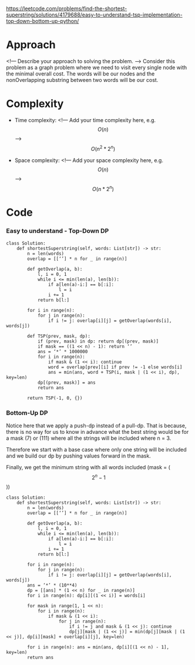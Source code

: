 https://leetcode.com/problems/find-the-shortest-superstring/solutions/4179688/easy-to-understand-tsp-implementation-top-down-bottom-up-python/
# Approach
<!— Describe your approach to solving the problem. —>
Consider this problem as a graph problem where we need to visit every single node with the minimal overall cost. The words will be our nodes and the nonOverlapping substring between two words will be our cost.

# Complexity
- Time complexity:
<!— Add your time complexity here, e.g. $$O(n)$$ —>
$$O(n^2 * 2^n)$$

- Space complexity:
<!— Add your space complexity here, e.g. $$O(n)$$ —>
$$O(n * 2^n)$$

# Code

### Easy to understand - Top-Down DP
```
class Solution:
    def shortestSuperstring(self, words: List[str]) -> str:
        n = len(words)
        overlap = [[‘’] * n for _ in range(n)]

        def getOverlap(a, b):
            l, i = 0, 1
            while i <= min(len(a), len(b)):
                if a[len(a)-i:] == b[:i]:
                    l = i
                i += 1
            return b[l:]

        for i in range(n):
            for j in range(n):
                if i != j: overlap[i][j] = getOverlap(words[i], words[j])

        def TSP(prev, mask, dp):
            if (prev, mask) in dp: return dp[(prev, mask)]
            if mask == ((1 << n) - 1): return ‘’
            ans = ‘*’ * 1000000
            for i in range(n):
                if mask & (1 << i): continue
                word = overlap[prev][i] if prev != -1 else words[i]
                ans = min(ans, word + TSP(i, mask | (1 << i), dp), key=len)
            dp[(prev, mask)] = ans
            return ans

        return TSP(-1, 0, {})
```

### Bottom-Up DP
Notice here that we apply a push-dp instead of a pull-dp. That is because, there is no way for us to know in advance what the best string would be for a mask (7) or (111) where all the strings will be included where n = 3.

Therefore we start with a base case where only one string will be included and we build our dp by pushing values forward in the mask.

Finally, we get the minimum string with all words included (mask = ($$2^n - 1$$))
```
class Solution:
    def shortestSuperstring(self, words: List[str]) -> str:
        n = len(words)
        overlap = [[‘’] * n for _ in range(n)]

        def getOverlap(a, b):
            l, i = 0, 1
            while i <= min(len(a), len(b)):
                if a[len(a)-i:] == b[:i]:
                    l = i
                i += 1
            return b[l:]

        for i in range(n):
            for j in range(n):
                if i != j: overlap[i][j] = getOverlap(words[i], words[j])
        ans = ‘*’ * (10**4)
        dp = [[ans] * (1 << n) for _ in range(n)]
        for i in range(n): dp[i][(1 << i)] = words[i]

        for mask in range(1, 1 << n):
            for i in range(n):
                if mask & (1 << i):
                    for j in range(n):
                        if i != j and mask & (1 << j): continue
                        dp[j][mask | (1 << j)] = min(dp[j][mask | (1 << j)], dp[i][mask] + overlap[i][j], key=len)

        for i in range(n): ans = min(ans, dp[i][(1 << n) - 1], key=len)
        return ans
```